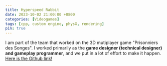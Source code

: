 ```yaml
---
title: Hyperspeed Rabbit
date: 2023-10-02 21:00:00 +0800
categories: [Videogames]
tags: [cpp, custom engine, physX, rendering]
pin: true
---
```


I am part of the team that worked on the 3D mutiplayer game "Prisonniers des Songes". I worked primarily as the **game designer (technical designer) and gameplay programmer**, and we put in a lot of effort to make it happen. [Here is the Github link!](https://github.com/Dekadisk/PrisonniersDesSonges)
